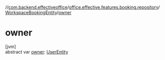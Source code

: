 //[com.backend.effectiveoffice](../../../index.md)/[office.effective.features.booking.repository](../index.md)/[WorkspaceBookingEntity](index.md)/[owner](owner.md)

# owner

[jvm]\
abstract var [owner](owner.md): [UserEntity](../../office.effective.features.user.repository/-user-entity/index.md)
